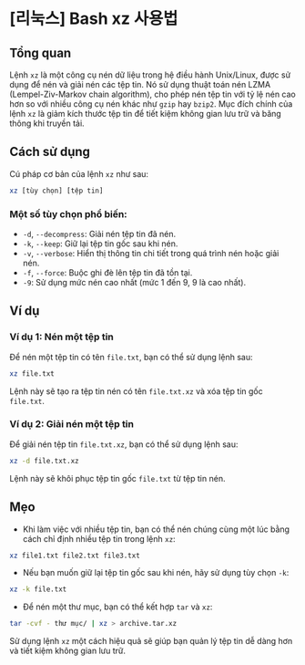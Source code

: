 # [리눅스] Bash xz 사용법

## Tổng quan
Lệnh `xz` là một công cụ nén dữ liệu trong hệ điều hành Unix/Linux, được sử dụng để nén và giải nén các tệp tin. Nó sử dụng thuật toán nén LZMA (Lempel-Ziv-Markov chain algorithm), cho phép nén tệp tin với tỷ lệ nén cao hơn so với nhiều công cụ nén khác như `gzip` hay `bzip2`. Mục đích chính của lệnh `xz` là giảm kích thước tệp tin để tiết kiệm không gian lưu trữ và băng thông khi truyền tải.

## Cách sử dụng
Cú pháp cơ bản của lệnh `xz` như sau:

```bash
xz [tùy chọn] [tệp tin]
```

### Một số tùy chọn phổ biến:
- `-d`, `--decompress`: Giải nén tệp tin đã nén.
- `-k`, `--keep`: Giữ lại tệp tin gốc sau khi nén.
- `-v`, `--verbose`: Hiển thị thông tin chi tiết trong quá trình nén hoặc giải nén.
- `-f`, `--force`: Buộc ghi đè lên tệp tin đã tồn tại.
- `-9`: Sử dụng mức nén cao nhất (mức 1 đến 9, 9 là cao nhất).

## Ví dụ
### Ví dụ 1: Nén một tệp tin
Để nén một tệp tin có tên `file.txt`, bạn có thể sử dụng lệnh sau:

```bash
xz file.txt
```
Lệnh này sẽ tạo ra tệp tin nén có tên `file.txt.xz` và xóa tệp tin gốc `file.txt`.

### Ví dụ 2: Giải nén một tệp tin
Để giải nén tệp tin `file.txt.xz`, bạn có thể sử dụng lệnh sau:

```bash
xz -d file.txt.xz
```
Lệnh này sẽ khôi phục tệp tin gốc `file.txt` từ tệp tin nén.

## Mẹo
- Khi làm việc với nhiều tệp tin, bạn có thể nén chúng cùng một lúc bằng cách chỉ định nhiều tệp tin trong lệnh `xz`:

```bash
xz file1.txt file2.txt file3.txt
```

- Nếu bạn muốn giữ lại tệp tin gốc sau khi nén, hãy sử dụng tùy chọn `-k`:

```bash
xz -k file.txt
```

- Để nén một thư mục, bạn có thể kết hợp `tar` và `xz`:

```bash
tar -cvf - thư mục/ | xz > archive.tar.xz
```

Sử dụng lệnh `xz` một cách hiệu quả sẽ giúp bạn quản lý tệp tin dễ dàng hơn và tiết kiệm không gian lưu trữ.